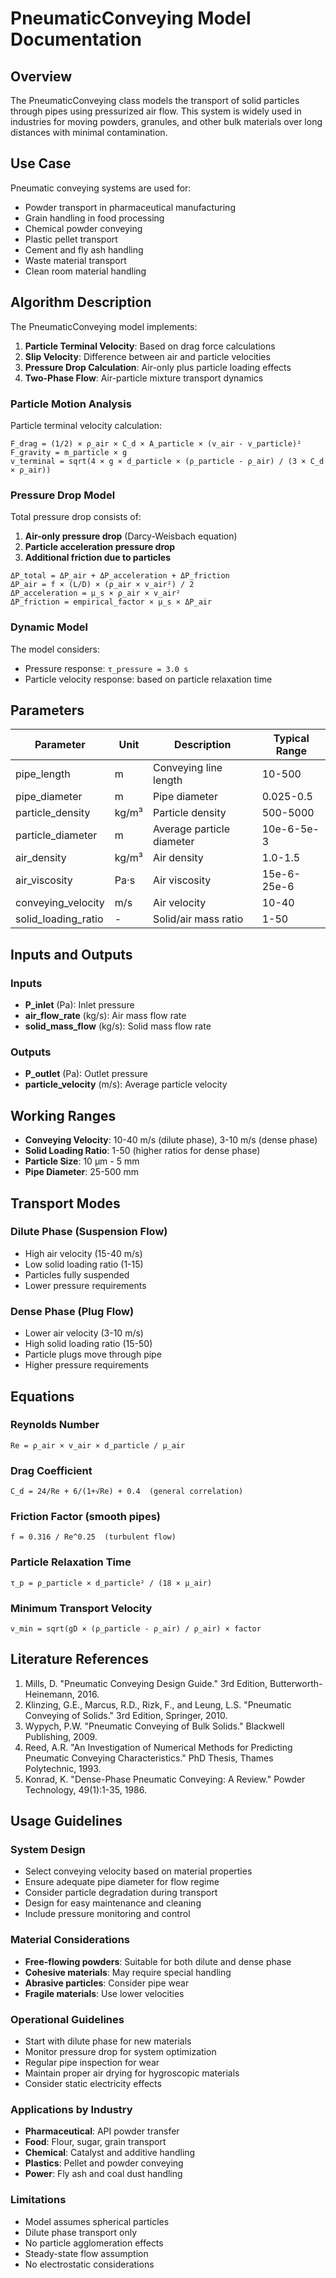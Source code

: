# PneumaticConveying Model Documentation

## Overview

The PneumaticConveying class models the transport of solid particles through pipes using pressurized air flow. This system is widely used in industries for moving powders, granules, and other bulk materials over long distances with minimal contamination.

## Use Case

Pneumatic conveying systems are used for:
- Powder transport in pharmaceutical manufacturing
- Grain handling in food processing
- Chemical powder conveying
- Plastic pellet transport
- Cement and fly ash handling
- Waste material transport
- Clean room material handling

## Algorithm Description

The PneumaticConveying model implements:

1. **Particle Terminal Velocity**: Based on drag force calculations
2. **Slip Velocity**: Difference between air and particle velocities
3. **Pressure Drop Calculation**: Air-only plus particle loading effects
4. **Two-Phase Flow**: Air-particle mixture transport dynamics

### Particle Motion Analysis

Particle terminal velocity calculation:
```
F_drag = (1/2) × ρ_air × C_d × A_particle × (v_air - v_particle)²
F_gravity = m_particle × g
v_terminal = sqrt(4 × g × d_particle × (ρ_particle - ρ_air) / (3 × C_d × ρ_air))
```

### Pressure Drop Model

Total pressure drop consists of:
1. **Air-only pressure drop** (Darcy-Weisbach equation)
2. **Particle acceleration pressure drop**
3. **Additional friction due to particles**

```
ΔP_total = ΔP_air + ΔP_acceleration + ΔP_friction
ΔP_air = f × (L/D) × (ρ_air × v_air²) / 2
ΔP_acceleration = μ_s × ρ_air × v_air²
ΔP_friction = empirical_factor × μ_s × ΔP_air
```

### Dynamic Model

The model considers:
- Pressure response: `τ_pressure = 3.0 s`
- Particle velocity response: based on particle relaxation time

## Parameters

| Parameter | Unit | Description | Typical Range |
|-----------|------|-------------|---------------|
| pipe_length | m | Conveying line length | 10-500 |
| pipe_diameter | m | Pipe diameter | 0.025-0.5 |
| particle_density | kg/m³ | Particle density | 500-5000 |
| particle_diameter | m | Average particle diameter | 10e-6-5e-3 |
| air_density | kg/m³ | Air density | 1.0-1.5 |
| air_viscosity | Pa·s | Air viscosity | 15e-6-25e-6 |
| conveying_velocity | m/s | Air velocity | 10-40 |
| solid_loading_ratio | - | Solid/air mass ratio | 1-50 |

## Inputs and Outputs

### Inputs
- **P_inlet** (Pa): Inlet pressure
- **air_flow_rate** (kg/s): Air mass flow rate
- **solid_mass_flow** (kg/s): Solid mass flow rate

### Outputs
- **P_outlet** (Pa): Outlet pressure
- **particle_velocity** (m/s): Average particle velocity

## Working Ranges

- **Conveying Velocity**: 10-40 m/s (dilute phase), 3-10 m/s (dense phase)
- **Solid Loading Ratio**: 1-50 (higher ratios for dense phase)
- **Particle Size**: 10 μm - 5 mm
- **Pipe Diameter**: 25-500 mm

## Transport Modes

### Dilute Phase (Suspension Flow)
- High air velocity (15-40 m/s)
- Low solid loading ratio (1-15)
- Particles fully suspended
- Lower pressure requirements

### Dense Phase (Plug Flow)
- Lower air velocity (3-10 m/s)
- High solid loading ratio (15-50)
- Particle plugs move through pipe
- Higher pressure requirements

## Equations

### Reynolds Number
```
Re = ρ_air × v_air × d_particle / μ_air
```

### Drag Coefficient
```
C_d = 24/Re + 6/(1+√Re) + 0.4  (general correlation)
```

### Friction Factor (smooth pipes)
```
f = 0.316 / Re^0.25  (turbulent flow)
```

### Particle Relaxation Time
```
τ_p = ρ_particle × d_particle² / (18 × μ_air)
```

### Minimum Transport Velocity
```
v_min = sqrt(gD × (ρ_particle - ρ_air) / ρ_air) × factor
```

## Literature References

1. Mills, D. "Pneumatic Conveying Design Guide." 3rd Edition, Butterworth-Heinemann, 2016.
2. Klinzing, G.E., Marcus, R.D., Rizk, F., and Leung, L.S. "Pneumatic Conveying of Solids." 3rd Edition, Springer, 2010.
3. Wypych, P.W. "Pneumatic Conveying of Bulk Solids." Blackwell Publishing, 2009.
4. Reed, A.R. "An Investigation of Numerical Methods for Predicting Pneumatic Conveying Characteristics." PhD Thesis, Thames Polytechnic, 1993.
5. Konrad, K. "Dense-Phase Pneumatic Conveying: A Review." Powder Technology, 49(1):1-35, 1986.

## Usage Guidelines

### System Design
- Select conveying velocity based on material properties
- Ensure adequate pipe diameter for flow regime
- Consider particle degradation during transport
- Design for easy maintenance and cleaning
- Include pressure monitoring and control

### Material Considerations
- **Free-flowing powders**: Suitable for both dilute and dense phase
- **Cohesive materials**: May require special handling
- **Abrasive particles**: Consider pipe wear
- **Fragile materials**: Use lower velocities

### Operational Guidelines
- Start with dilute phase for new materials
- Monitor pressure drop for system optimization
- Regular pipe inspection for wear
- Maintain proper air drying for hygroscopic materials
- Consider static electricity effects

### Applications by Industry
- **Pharmaceutical**: API powder transfer
- **Food**: Flour, sugar, grain transport
- **Chemical**: Catalyst and additive handling
- **Plastics**: Pellet and powder conveying
- **Power**: Fly ash and coal dust handling

### Limitations
- Model assumes spherical particles
- Dilute phase transport only
- No particle agglomeration effects
- Steady-state flow assumption
- No electrostatic considerations
